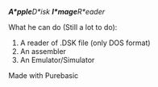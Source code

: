 _**A\*pple**D\*isk **I\*mage**R\*eader_

What he can do (Still a lot to do):
  1. A reader of .DSK file (only DOS format)
  1. An assembler
  1. An Emulator/Simulator

Made with Purebasic
